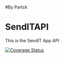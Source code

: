 #By Partck
# SendITAPI
This is the SendIT App API








[![Coverage Status](https://coveralls.io/repos/github/Partck/SendITAPI/badge.svg?branch=test_setup)](https://coveralls.io/github/Partck/SendITAPI?branch=test_setup)